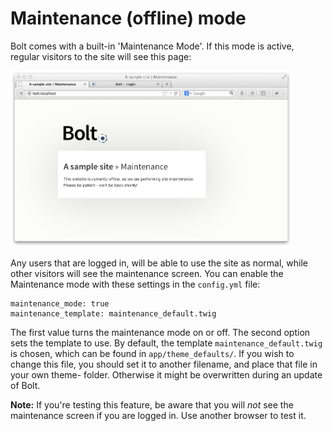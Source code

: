 Maintenance (offline) mode
==========================

Bolt comes with a built-in 'Maintenance Mode'. If this mode is active, regular
visitors to the site will see this page:

<a href="/files/maintenance.png" class="fancybox" rel="fancybox"><img src="/files/maintenance.png" width="450"></a>

Any users that are logged in, will be able to use the site as normal, while
other visitors will see the maintenance screen. You can enable the Maintenance
mode with these settings in the `config.yml` file:

```
maintenance_mode: true
maintenance_template: maintenance_default.twig
```

The first value turns the maintenance mode on or off. The second option sets the
template to use. By default, the template `maintenance_default.twig` is chosen,
which can be found in `app/theme_defaults/`. If you wish to change this file,
you should set it to another filename, and place that file in your own theme-
folder. Otherwise it might be overwritten during an update of Bolt.

<p class="tip"><strong>Note:</strong> If you're testing this feature, be aware
that you will <em>not</em> see the maintenance screen if you are logged in. Use
another browser to test it. </p>

